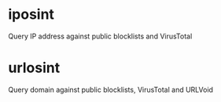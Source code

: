 # iposint
Query IP address against public blocklists and VirusTotal

# urlosint
Query domain against public blocklists, VirusTotal and URLVoid
